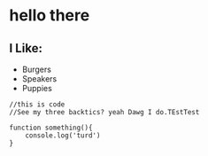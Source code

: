 # hello there

## I Like:

- Burgers
- Speakers
- Puppies

```
//this is code
//See my three backtics? yeah Dawg I do.TEstTest

function something(){
    console.log('turd')
}
```